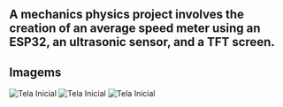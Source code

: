 ## A mechanics physics project involves the creation of an average speed meter using an ESP32, an ultrasonic sensor, and a TFT screen.

## Imagems
![Tela Inicial](./Speed_ometer/lib/IMG_5782.JPEG)
![Tela Inicial](./Speed_ometer/lib/5783.JPEG)
![Tela Inicial](./Speed_ometer/lib/5779.JPEG)


